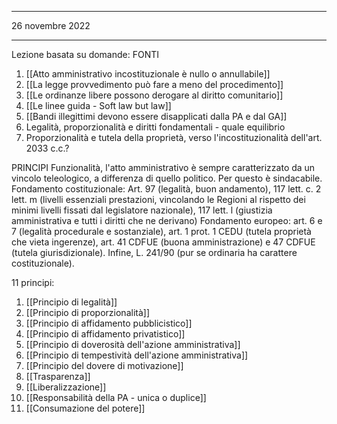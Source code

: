 ____
26 novembre 2022
____
Lezione basata su domande:
FONTI
1. [[Atto amministrativo incostituzionale è nullo o annullabile]]
2. [[La legge provvedimento può fare a meno del procedimento]]
3. [[Le ordinanze libere possono derogare al diritto comunitario]]
4. [[Le linee guida - Soft law but law]]
5. [[Bandi illegittimi devono essere disapplicati dalla PA e dal GA]]
6. Legalità, proporzionalità e diritti fondamentali - quale equilibrio
7. Proporzionalità e tutela della proprietà, verso l'incostituzionalità dell'art. 2033 c.c.?

PRINCIPI
Funzionalità, l'atto amministrativo è sempre caratterizzato da un vincolo teleologico, a differenza di quello politico. Per questo è sindacabile.
Fondamento costituzionale: Art. 97 (legalità, buon andamento), 117 lett. c. 2 lett. m (livelli essenziali prestazioni, vincolando le Regioni al rispetto dei minimi livelli fissati dal legislatore nazionale), 117 lett. l (giustizia amministrativa e tutti i diritti che ne derivano)
Fondamento europeo: art. 6 e 7 (legalità procedurale e sostanziale), art. 1 prot. 1 CEDU (tutela proprietà che vieta ingerenze), art. 41 CDFUE (buona amministrazione) e 47 CDFUE (tutela giurisdizionale).
Infine, L. 241/90 (pur se ordinaria ha carattere costituzionale).

11 principi: 
1. [[Principio di legalità]]
2. [[Principio di proporzionalità]]
3. [[Principio di affidamento pubblicistico]]
4. [[Principio di affidamento privatistico]]
5. [[Principio di doverosità dell'azione amministrativa]]
6. [[Principio di tempestività dell'azione amministrativa]]
7. [[Principio del dovere di motivazione]]
8. [[Trasparenza]]
9. [[Liberalizzazione]]
10. [[Responsabilità della PA - unica o duplice]]
11. [[Consumazione del potere]]

